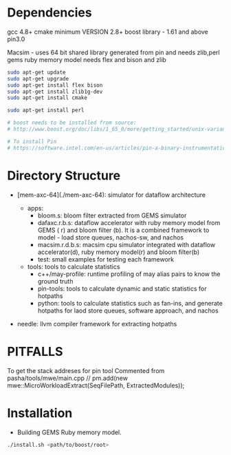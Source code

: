 # Dependencies
gcc 4.8+ 
cmake minimum VERSION 2.8+
boost library - 1.61 and above
pin3.0 

Macsim - uses 64 bit shared library generated from pin and needs zlib,perl
gems ruby memory model needs flex and bison and zlib

``` bash
sudo apt-get update 
sudo apt-get upgrade 
sudo apt-get install flex bison
sudo apt-get install zlib1g-dev
sudo apt-get install cmake

sudo apt-get install perl

# boost needs to be installed from source: 
# http://www.boost.org/doc/libs/1_65_0/more/getting_started/unix-variants.html

# To install Pin
# https://software.intel.com/en-us/articles/pin-a-binary-instrumentation-tool-downloads


```




# Directory Structure
* \[mem-axc-64\](./mem-axc-64): simulator for dataflow architecture
	* apps:
		* bloom.s: bloom filter extracted from GEMS simulator
	    * dafaxc.r.b.s: dataflow accelerator with ruby memory model from GEMS ( r) and bloom filter (b). It is a combined framework to model - load store queues, nachos-sw, and nachos
	    * macsim.r.d.b.s: macsim cpu simulator integrated with dataflow accelerator(d), ruby memory model(r) and bloom filter(b)
	   * test: small examples for testing each framework
   * tools: tools to calculate statistics
	   * c++/may-profile: runtime profiling of may alias pairs to know the ground truth
	   * pin-tools: tools to calculate dynamic and static statistics for hotpaths
	   * python: tools to calculate statistics such as fan-ins, and generate hotpaths for laod store queues, software approach, and nachos
	   
* needle:  llvm compiler framework for extracting hotpaths







# PITFALLS

To get the stack addreses for pin tool
Commented from pasha/tools/mwe/main.cpp
// pm.add(new mwe::MicroWorkloadExtract(SeqFilePath, ExtractedModules));




# Installation

* Building GEMS Ruby memory model.

```bash
./install.sh <path/to/boost/root>
```



